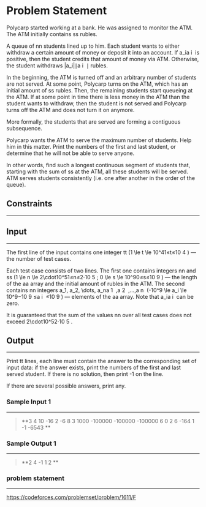 
# Problem Statement
Polycarp started working at a bank. He was assigned to monitor the ATM. The ATM initially contains ss rubles.

A queue of nn students lined up to him. Each student wants to either withdraw a certain amount of money or deposit it into an account. If a_ia
i
​
is positive, then the student credits that amount of money via ATM. Otherwise, the student withdraws |a_i|∣a
i
​
∣ rubles.

In the beginning, the ATM is turned off and an arbitrary number of students are not served. At some point, Polycarp turns on the ATM, which has an initial amount of ss rubles. Then, the remaining students start queueing at the ATM. If at some point in time there is less money in the ATM than the student wants to withdraw, then the student is not served and Polycarp turns off the ATM and does not turn it on anymore.

More formally, the students that are served are forming a contiguous subsequence.

Polycarp wants the ATM to serve the maximum number of students. Help him in this matter. Print the numbers of the first and last student, or determine that he will not be able to serve anyone.

In other words, find such a longest continuous segment of students that, starting with the sum of ss at the ATM, all these students will be served. ATM serves students consistently (i.e. one after another in the order of the queue).

## Constraints
---


## Input
----
The first line of the input contains one integer tt (1 \le t \le 10^41≤t≤10
4
) — the number of test cases.

Each test case consists of two lines. The first one contains integers nn and ss (1 \le n \le 2\cdot10^51≤n≤2⋅10
5
; 0 \le s \le 10^90≤s≤10
9
) — the length of the aa array and the initial amount of rubles in the ATM. The second contains nn integers a_1, a_2, \dots, a_na
1
​
,a
2
​
,…,a
n
​
(-10^9 \le a_i \le 10^9−10
9
≤a
i
​
≤10
9
) — elements of the aa array. Note that a_ia
i
​
can be zero.

It is guaranteed that the sum of the values nn over all test cases does not exceed 2\cdot10^52⋅10
5
.

## Output
---
Print tt lines, each line must contain the answer to the corresponding set of input data: if the answer exists, print the numbers of the first and last served student. If there is no solution, then print -1 on the line.

If there are several possible answers, print any.

### Sample Input 1
----
> **3
4 10
-16 2 -6 8
3 1000
-100000 -100000 -100000
6 0
2 6 -164 1 -1 -6543
**

### Sample Output  1
----
> **2 4
-1
1 2
**

### problem statement
---
https://codeforces.com/problemset/problem/1611/F